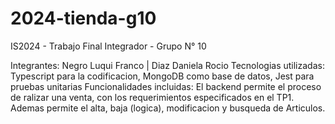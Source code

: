 # 2024-tienda-g10
IS2024 - Trabajo Final Integrador - Grupo N° 10 

Integrantes: Negro Luqui Franco | Diaz Daniela Rocio
Tecnologias utilizadas: Typescript para la codificacion, MongoDB como base de datos, Jest para pruebas unitarias
Funcionalidades incluidas: El backend permite el proceso de ralizar una venta, con los requerimientos especificados en el TP1. Ademas permite el alta, baja (logica), modificacion y busqueda de Articulos.
